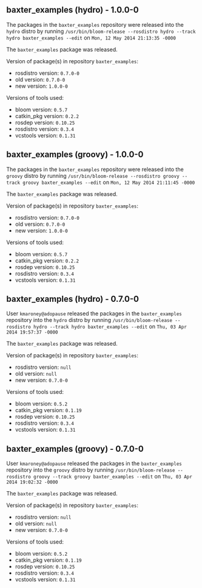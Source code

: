 ## baxter_examples (hydro) - 1.0.0-0

The packages in the `baxter_examples` repository were released into the `hydro` distro by running `/usr/bin/bloom-release --rosdistro hydro --track hydro baxter_examples --edit` on `Mon, 12 May 2014 21:13:35 -0000`

The `baxter_examples` package was released.

Version of package(s) in repository `baxter_examples`:
- rosdistro version: `0.7.0-0`
- old version: `0.7.0-0`
- new version: `1.0.0-0`

Versions of tools used:
- bloom version: `0.5.7`
- catkin_pkg version: `0.2.2`
- rosdep version: `0.10.25`
- rosdistro version: `0.3.4`
- vcstools version: `0.1.31`


## baxter_examples (groovy) - 1.0.0-0

The packages in the `baxter_examples` repository were released into the `groovy` distro by running `/usr/bin/bloom-release --rosdistro groovy --track groovy baxter_examples --edit` on `Mon, 12 May 2014 21:11:45 -0000`

The `baxter_examples` package was released.

Version of package(s) in repository `baxter_examples`:
- rosdistro version: `0.7.0-0`
- old version: `0.7.0-0`
- new version: `1.0.0-0`

Versions of tools used:
- bloom version: `0.5.7`
- catkin_pkg version: `0.2.2`
- rosdep version: `0.10.25`
- rosdistro version: `0.3.4`
- vcstools version: `0.1.31`


## baxter_examples (hydro) - 0.7.0-0

User `kmaroney@adopause` released the packages in the `baxter_examples` repository into the `hydro` distro by running `/usr/bin/bloom-release --rosdistro hydro --track hydro baxter_examples --edit` on `Thu, 03 Apr 2014 19:57:37 -0000`

The `baxter_examples` package was released.

Version of package(s) in repository `baxter_examples`:
- rosdistro version: `null`
- old version: `null`
- new version: `0.7.0-0`

Versions of tools used:
- bloom version: `0.5.2`
- catkin_pkg version: `0.1.19`
- rosdep version: `0.10.25`
- rosdistro version: `0.3.4`
- vcstools version: `0.1.31`


## baxter_examples (groovy) - 0.7.0-0

User `kmaroney@adopause` released the packages in the `baxter_examples` repository into the `groovy` distro by running `/usr/bin/bloom-release --rosdistro groovy --track groovy baxter_examples --edit` on `Thu, 03 Apr 2014 19:02:32 -0000`

The `baxter_examples` package was released.

Version of package(s) in repository `baxter_examples`:
- rosdistro version: `null`
- old version: `null`
- new version: `0.7.0-0`

Versions of tools used:
- bloom version: `0.5.2`
- catkin_pkg version: `0.1.19`
- rosdep version: `0.10.25`
- rosdistro version: `0.3.4`
- vcstools version: `0.1.31`


